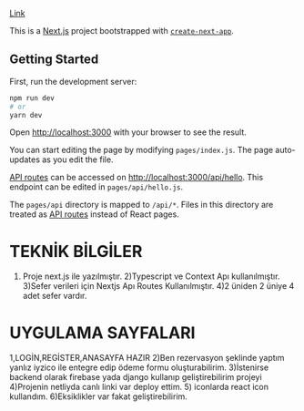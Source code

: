 [Link](https://64be3c03b6caba36dc983046--dainty-semifreddo-7f9fba.netlify.app/)


This is a [Next.js](https://nextjs.org/) project bootstrapped with [`create-next-app`](https://github.com/vercel/next.js/tree/canary/packages/create-next-app).


## Getting Started

First, run the development server:

```bash
npm run dev
# or
yarn dev
```

Open [http://localhost:3000](http://localhost:3000) with your browser to see the result.

You can start editing the page by modifying `pages/index.js`. The page auto-updates as you edit the file.

[API routes](https://nextjs.org/docs/api-routes/introduction) can be accessed on [http://localhost:3000/api/hello](http://localhost:3000/api/hello). This endpoint can be edited in `pages/api/hello.js`.

The `pages/api` directory is mapped to `/api/*`. Files in this directory are treated as [API routes](https://nextjs.org/docs/api-routes/introduction) instead of React pages.

# TEKNİK BİLGİLER
1) Proje next.js ile yazılmıştır.
2)Typescript ve Context Apı kullanılmıştır.
3)Sefer verileri için  Nextjs Apı Routes Kullanılmıştır.
4)2 üniden 2 üniye 4 adet sefer vardır.
# UYGULAMA SAYFALARI
1,LOGİN,REGİSTER,ANASAYFA HAZIR
2)Ben rezervasyon şeklinde yaptım yanlız iyzico ile entegre edip ödeme formu oluşturabilirim.
3)İstenirse backend olarak firebase yada django kullanıp geliştirebilirim projeyi 
4)Projenin netliyda canlı linki var deploy ettim.
5) iconlarda react icon kullandım.
6)Eksiklikler var fakat geliştirebilirim.










